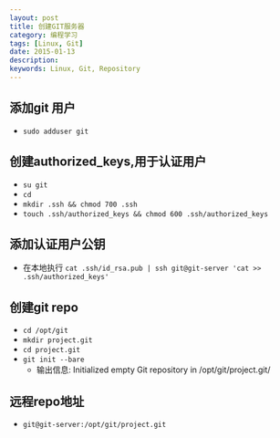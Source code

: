 ```yaml
---
layout: post
title: 创建GIT服务器
category: 编程学习
tags: [Linux, Git]
date: 2015-01-13
description:
keywords: Linux, Git, Repository
---
```


## 添加git 用户

* `sudo adduser git`

## 创建authorized_keys,用于认证用户

* `su git`
* `cd`
* `mkdir .ssh && chmod 700 .ssh`
* `touch .ssh/authorized_keys && chmod 600 .ssh/authorized_keys`

## 添加认证用户公钥

* 在本地执行 `cat .ssh/id_rsa.pub | ssh git@git-server 'cat >> .ssh/authorized_keys'`

## 创建git repo

* `cd /opt/git`
* `mkdir project.git`
* `cd project.git`
* `git init --bare`
    * 输出信息: Initialized empty Git repository in /opt/git/project.git/

## 远程repo地址

* `git@git-server:/opt/git/project.git`


